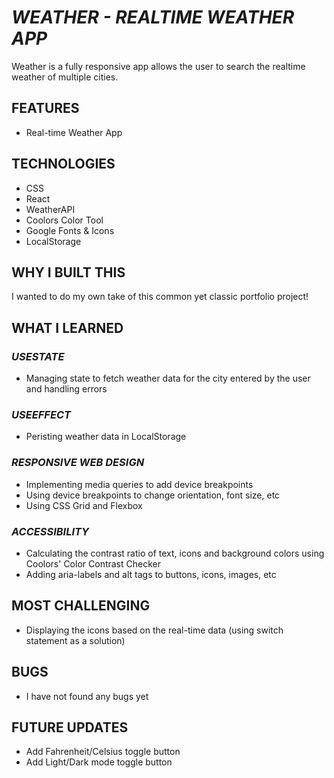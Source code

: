 # _WEATHER - REALTIME WEATHER APP_

Weather is a fully responsive app allows the user to search the realtime weather of multiple cities.

## FEATURES

- Real-time Weather App

## TECHNOLOGIES

- CSS
- React
- WeatherAPI
- Coolors Color Tool
- Google Fonts & Icons
- LocalStorage

## WHY I BUILT THIS

I wanted to do my own take of this common yet classic portfolio project!

## WHAT I LEARNED

### _USESTATE_

- Managing state to fetch weather data for the city entered by the user and handling errors

### _USEEFFECT_

- Peristing weather data in LocalStorage

### _RESPONSIVE WEB DESIGN_

- Implementing media queries to add device breakpoints
- Using device breakpoints to change orientation, font size, etc
- Using CSS Grid and Flexbox

### _ACCESSIBILITY_

- Calculating the contrast ratio of text, icons and background colors using Coolors' Color Contrast Checker
- Adding aria-labels and alt tags to buttons, icons, images, etc

## MOST CHALLENGING

- Displaying the icons based on the real-time data (using switch statement as a solution)

## BUGS

- I have not found any bugs yet

## FUTURE UPDATES

- Add Fahrenheit/Celsius toggle button
- Add Light/Dark mode toggle button
